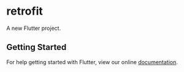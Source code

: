 # retrofit

A new Flutter project.

## Getting Started

For help getting started with Flutter, view our online
[documentation](https://flutter.io/).
